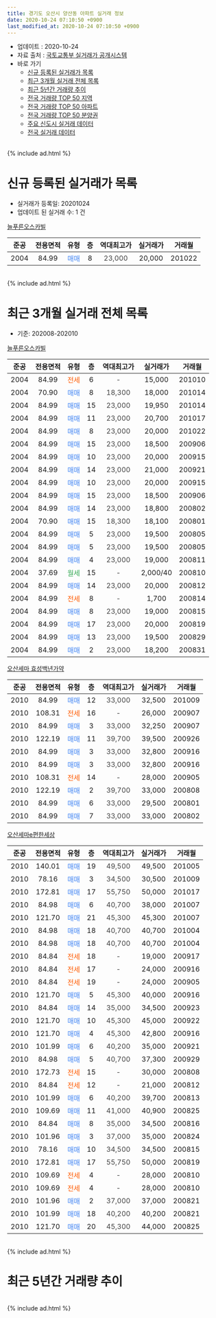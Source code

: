 ```yaml
---
title: 경기도 오산시 양산동 아파트 실거래 정보
date: 2020-10-24 07:10:50 +0900
last_modified_at: 2020-10-24 07:10:50 +0900
---
```


* 업데이트 : 2020-10-24
* 자료 출처 : [국토교통부 실거래가 공개시스템](http://rt.molit.go.kr)
* 바로 가기
    * [신규 등록된 실거래가 목록](#신규-등록된-실거래가-목록)
    * [최근 3개월 실거래 전체 목록](#최근-3개월-실거래-전체-목록)
    * [최근 5년간 거래량 추이](#최근-5년간-거래량-추이)
    * [전국 거래량 TOP 50 지역](https://inasie.github.io/apt-trade-info/최근-3개월-전국에서-가장-거래가-많이-발생한-지역)
    * [전국 거래량 TOP 50 아파트](https://inasie.github.io/apt-trade-info/최근-3개월-전국에서-가장-거래가-많이-발생한-아파트)
    * [전국 거래량 TOP 50 분양권](https://inasie.github.io/apt-trade-info/최근-3개월-전국에서-가장-거래가-많이-발생한-분양권)
    * [주요 신도시 실거래 데이터](https://inasie.github.io/apt-trade-info/주요-신도시)
    * [전국 실거래 데이터](https://inasie.github.io/apt-trade-info/전국)
<br>
{% include ad.html %}
<br>

# 신규 등록된 실거래가 목록
* 실거래가 등록일: 20201024
* 업데이트 된 실거래 수: 1 건


[늘푸른오스카빌](https://search.naver.com/search.naver?query=%EA%B2%BD%EA%B8%B0%EB%8F%84+%EC%98%A4%EC%82%B0%EC%8B%9C+%EC%96%91%EC%82%B0%EB%8F%99+%EB%8A%98%ED%91%B8%EB%A5%B8%EC%98%A4%EC%8A%A4%EC%B9%B4%EB%B9%8C)

|준공|전용면적|유형|층|역대최고가|실거래가|거래월|
|:---:|:---:|:---:|:---:|:---:|:---:|:---:|
|2004|84.99|<span style="color:#4285f3">매매</span>|8|<span style="color:#444444">23,000</span>|20,000|201022|


<br>
{% include ad.html %}
<br>

# 최근 3개월 실거래 전체 목록
* 기준: 202008-202010


[늘푸른오스카빌](https://search.naver.com/search.naver?query=%EA%B2%BD%EA%B8%B0%EB%8F%84+%EC%98%A4%EC%82%B0%EC%8B%9C+%EC%96%91%EC%82%B0%EB%8F%99+%EB%8A%98%ED%91%B8%EB%A5%B8%EC%98%A4%EC%8A%A4%EC%B9%B4%EB%B9%8C)

|준공|전용면적|유형|층|역대최고가|실거래가|거래월|
|:---:|:---:|:---:|:---:|:---:|:---:|:---:|
|2004|84.99|<span style="color:#ff5a00">전세</span>|6|<span style="color:#444444">-</span>|15,000|201010|
|2004|70.90|<span style="color:#4285f3">매매</span>|8|<span style="color:#444444">18,300</span>|18,000|201014|
|2004|84.99|<span style="color:#4285f3">매매</span>|15|<span style="color:#444444">23,000</span>|19,950|201014|
|2004|84.99|<span style="color:#4285f3">매매</span>|11|<span style="color:#444444">23,000</span>|20,700|201017|
|2004|84.99|<span style="color:#4285f3">매매</span>|8|<span style="color:#444444">23,000</span>|20,000|201022|
|2004|84.99|<span style="color:#4285f3">매매</span>|15|<span style="color:#444444">23,000</span>|18,500|200906|
|2004|84.99|<span style="color:#4285f3">매매</span>|10|<span style="color:#444444">23,000</span>|20,000|200915|
|2004|84.99|<span style="color:#4285f3">매매</span>|14|<span style="color:#444444">23,000</span>|21,000|200921|
|2004|84.99|<span style="color:#4285f3">매매</span>|10|<span style="color:#444444">23,000</span>|20,000|200915|
|2004|84.99|<span style="color:#4285f3">매매</span>|15|<span style="color:#444444">23,000</span>|18,500|200906|
|2004|84.99|<span style="color:#4285f3">매매</span>|14|<span style="color:#444444">23,000</span>|18,800|200802|
|2004|70.90|<span style="color:#4285f3">매매</span>|15|<span style="color:#444444">18,300</span>|18,100|200801|
|2004|84.99|<span style="color:#4285f3">매매</span>|5|<span style="color:#444444">23,000</span>|19,500|200805|
|2004|84.99|<span style="color:#4285f3">매매</span>|5|<span style="color:#444444">23,000</span>|19,500|200805|
|2004|84.99|<span style="color:#4285f3">매매</span>|4|<span style="color:#444444">23,000</span>|19,000|200811|
|2004|37.69|<span style="color:#34a853">월세</span>|15|<span style="color:#444444">-</span>|2,000/40|200810|
|2004|84.99|<span style="color:#4285f3">매매</span>|14|<span style="color:#444444">23,000</span>|20,000|200812|
|2004|84.99|<span style="color:#ff5a00">전세</span>|8|<span style="color:#444444">-</span>|1,700|200814|
|2004|84.99|<span style="color:#4285f3">매매</span>|8|<span style="color:#444444">23,000</span>|19,000|200815|
|2004|84.99|<span style="color:#4285f3">매매</span>|17|<span style="color:#444444">23,000</span>|20,000|200819|
|2004|84.99|<span style="color:#4285f3">매매</span>|13|<span style="color:#444444">23,000</span>|19,500|200829|
|2004|84.99|<span style="color:#4285f3">매매</span>|2|<span style="color:#444444">23,000</span>|18,200|200831|

[오산세마 효성백년가약](https://search.naver.com/search.naver?query=%EA%B2%BD%EA%B8%B0%EB%8F%84+%EC%98%A4%EC%82%B0%EC%8B%9C+%EC%96%91%EC%82%B0%EB%8F%99+%EC%98%A4%EC%82%B0%EC%84%B8%EB%A7%88+%ED%9A%A8%EC%84%B1%EB%B0%B1%EB%85%84%EA%B0%80%EC%95%BD)

|준공|전용면적|유형|층|역대최고가|실거래가|거래월|
|:---:|:---:|:---:|:---:|:---:|:---:|:---:|
|2010|84.99|<span style="color:#4285f3">매매</span>|12|<span style="color:#444444">33,000</span>|32,500|201009|
|2010|108.31|<span style="color:#ff5a00">전세</span>|16|<span style="color:#444444">-</span>|26,000|200907|
|2010|84.99|<span style="color:#4285f3">매매</span>|3|<span style="color:#444444">33,000</span>|32,250|200907|
|2010|122.19|<span style="color:#4285f3">매매</span>|11|<span style="color:#444444">39,700</span>|39,500|200926|
|2010|84.99|<span style="color:#4285f3">매매</span>|3|<span style="color:#444444">33,000</span>|32,800|200916|
|2010|84.99|<span style="color:#4285f3">매매</span>|3|<span style="color:#444444">33,000</span>|32,800|200916|
|2010|108.31|<span style="color:#ff5a00">전세</span>|14|<span style="color:#444444">-</span>|28,000|200905|
|2010|122.19|<span style="color:#4285f3">매매</span>|2|<span style="color:#444444">39,700</span>|33,000|200808|
|2010|84.99|<span style="color:#4285f3">매매</span>|6|<span style="color:#444444">33,000</span>|29,500|200801|
|2010|84.99|<span style="color:#4285f3">매매</span>|7|<span style="color:#444444">33,000</span>|33,000|200802|

[오산세마e편한세상](https://search.naver.com/search.naver?query=%EA%B2%BD%EA%B8%B0%EB%8F%84+%EC%98%A4%EC%82%B0%EC%8B%9C+%EC%96%91%EC%82%B0%EB%8F%99+%EC%98%A4%EC%82%B0%EC%84%B8%EB%A7%88e%ED%8E%B8%ED%95%9C%EC%84%B8%EC%83%81)

|준공|전용면적|유형|층|역대최고가|실거래가|거래월|
|:---:|:---:|:---:|:---:|:---:|:---:|:---:|
|2010|140.01|<span style="color:#4285f3">매매</span>|19|<span style="color:#444444">49,500</span>|49,500|201005|
|2010|78.16|<span style="color:#4285f3">매매</span>|3|<span style="color:#444444">34,500</span>|30,500|201009|
|2010|172.81|<span style="color:#4285f3">매매</span>|17|<span style="color:#444444">55,750</span>|50,000|201017|
|2010|84.98|<span style="color:#4285f3">매매</span>|6|<span style="color:#444444">40,700</span>|38,000|201007|
|2010|121.70|<span style="color:#4285f3">매매</span>|21|<span style="color:#444444">45,300</span>|45,300|201007|
|2010|84.98|<span style="color:#4285f3">매매</span>|18|<span style="color:#444444">40,700</span>|40,700|201004|
|2010|84.98|<span style="color:#4285f3">매매</span>|18|<span style="color:#444444">40,700</span>|40,700|201004|
|2010|84.84|<span style="color:#ff5a00">전세</span>|18|<span style="color:#444444">-</span>|19,000|200917|
|2010|84.84|<span style="color:#ff5a00">전세</span>|17|<span style="color:#444444">-</span>|24,000|200916|
|2010|84.84|<span style="color:#ff5a00">전세</span>|19|<span style="color:#444444">-</span>|24,000|200905|
|2010|121.70|<span style="color:#4285f3">매매</span>|5|<span style="color:#444444">45,300</span>|40,000|200916|
|2010|84.84|<span style="color:#4285f3">매매</span>|14|<span style="color:#444444">35,000</span>|34,500|200923|
|2010|121.70|<span style="color:#4285f3">매매</span>|10|<span style="color:#444444">45,300</span>|45,000|200922|
|2010|121.70|<span style="color:#4285f3">매매</span>|4|<span style="color:#444444">45,300</span>|42,800|200916|
|2010|101.99|<span style="color:#4285f3">매매</span>|6|<span style="color:#444444">40,200</span>|35,000|200921|
|2010|84.98|<span style="color:#4285f3">매매</span>|5|<span style="color:#444444">40,700</span>|37,300|200929|
|2010|172.73|<span style="color:#ff5a00">전세</span>|15|<span style="color:#444444">-</span>|30,000|200808|
|2010|84.84|<span style="color:#ff5a00">전세</span>|12|<span style="color:#444444">-</span>|21,000|200812|
|2010|101.99|<span style="color:#4285f3">매매</span>|6|<span style="color:#444444">40,200</span>|39,700|200813|
|2010|109.69|<span style="color:#4285f3">매매</span>|11|<span style="color:#444444">41,000</span>|40,900|200825|
|2010|84.84|<span style="color:#4285f3">매매</span>|8|<span style="color:#444444">35,000</span>|34,500|200816|
|2010|101.96|<span style="color:#4285f3">매매</span>|3|<span style="color:#444444">37,000</span>|35,000|200824|
|2010|78.16|<span style="color:#4285f3">매매</span>|10|<span style="color:#444444">34,500</span>|34,500|200815|
|2010|172.81|<span style="color:#4285f3">매매</span>|17|<span style="color:#444444">55,750</span>|50,000|200819|
|2010|109.69|<span style="color:#ff5a00">전세</span>|4|<span style="color:#444444">-</span>|28,000|200810|
|2010|109.69|<span style="color:#ff5a00">전세</span>|4|<span style="color:#444444">-</span>|28,000|200810|
|2010|101.96|<span style="color:#4285f3">매매</span>|2|<span style="color:#444444">37,000</span>|37,000|200821|
|2010|101.99|<span style="color:#4285f3">매매</span>|18|<span style="color:#444444">40,200</span>|40,200|200821|
|2010|121.70|<span style="color:#4285f3">매매</span>|20|<span style="color:#444444">45,300</span>|44,000|200825|


<br>
{% include ad.html %}
<br>

# 최근 5년간 거래량 추이


<div style="width:100%;">
    <canvas id="deal_progress" height="200"></canvas>
</div>

<script>
new Chart(document.getElementById("deal_progress"), {
    type: 'line',
    data: {
        labels: ['201510','201511','201512','201601','201602','201603','201604','201605','201606','201607','201608','201609','201610','201611','201612','201701','201702','201703','201704','201705','201706','201707','201708','201709','201710','201711','201712','201801','201802','201803','201804','201805','201806','201807','201808','201809','201810','201811','201812','201901','201902','201903','201904','201905','201906','201907','201908','201909','201910','201911','201912','202001','202002','202003','202004','202005','202006','202007','202008','202009','202010'],
        datasets: [{
            label: '매매',
            pointRadius: 1,
            data: [24, 26, 11, 10, 14, 20, 23, 20, 15, 14, 23, 10, 23, 17, 12, 5, 13, 13, 16, 17, 20, 17, 13, 15, 7, 10, 11, 11, 4, 12, 3, 11, 9, 14, 16, 10, 14, 12, 8, 7, 8, 15, 7, 5, 8, 11, 9, 11, 15, 12, 18, 41, 125, 33, 15, 21, 50, 37, 22, 15, 12],
            borderColor: "rgba(255, 201, 14, 1)",
            backgroundColor: "rgba(255, 201, 14, 0.5)",
            fill: false,
            lineTension: 0
        },{
            label: '전월세',
            pointRadius: 1,
            data: [12, 7, 18, 18, 23, 22, 22, 15, 15, 12, 10, 13, 18, 5, 13, 10, 14, 11, 12, 11, 13, 5, 16, 8, 4, 12, 10, 19, 7, 11, 3, 8, 13, 13, 9, 6, 4, 5, 2, 14, 9, 11, 7, 9, 5, 13, 15, 12, 5, 9, 12, 11, 17, 14, 12, 12, 10, 15, 6, 5, 1],
            borderColor: "rgba(0, 141, 185, 1)",
            backgroundColor: "rgba(0, 141, 185, 0.5)",
            fill: false,
            lineTension: 0
        }
        ]
    },
    options: {
        responsive: true,
        title: {
            display: false
        },
        tooltips: {
            mode: 'index',
            intersect: false
        },
        hover: {
            mode: 'nearest',
            intersect: true
        },
        scales: {
            xAxes: [{
                display: true,
                scaleLabel: {
                    display: true,
                    labelString: '년/월'
                }
            }],
            yAxes: [{
                display: true,
                ticks: {
                    suggestedMin: 0,
                },
                scaleLabel: {
                    display: true,
                    labelString: '실거래 수'
                }
            }]
        }
    }
});

</script>


<br>
{% include ad.html %}
<br>

